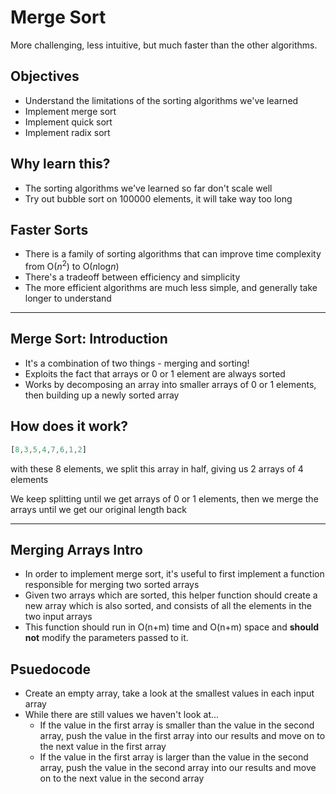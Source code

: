 # Merge Sort

More challenging, less intuitive, but much faster than the other algorithms. 

## Objectives
- Understand the limitations of the sorting algorithms we've learned
- Implement merge sort
- Implement quick sort
- Implement radix sort

## Why learn this?
- The sorting algorithms we've learned so far don't scale well
- Try out bubble sort on 100000 elements, it will take way too long

## Faster Sorts
- There is a family of sorting algorithms that can improve time complexity from O(*n*<sup>2</sup>) to O(*n*log*n*)
- There's a tradeoff between efficiency and simplicity
- The more efficient algorithms are much less simple, and generally take longer to understand

---

## Merge Sort: Introduction

- It's a combination of two things - merging and sorting!
- Exploits the fact that arrays or 0 or 1 element are always sorted
- Works by decomposing an array into smaller arrays of 0 or 1 elements, then building up a newly sorted array


## How does it work?

```js
[8,3,5,4,7,6,1,2]
```
with these 8 elements, we split this array in half, giving us 2 arrays of 4 elements

We keep splitting until we get arrays of 0 or 1 elements, then we merge the arrays until we get our original length back

---

## Merging Arrays Intro

- In order to implement merge sort, it's useful to first implement a function responsible for merging two sorted arrays
- Given two arrays which are sorted, this helper function should create a new array which is also sorted, and consists of all the elements in the two input arrays
- This function should run in O(n+m) time and O(n+m) space and **should not** modify the parameters passed to it. 

## Psuedocode

- Create an empty array, take a look at the smallest values in each input array
- While there are still values we haven't look at...
    - If the value in the first array is smaller than the value in the second array, push the value in the first array into our results and move on to the next value in the first array
    - If the value in the first array is larger than the value in the second array, push the value in the second array into our results and move on to the next value in the second array 